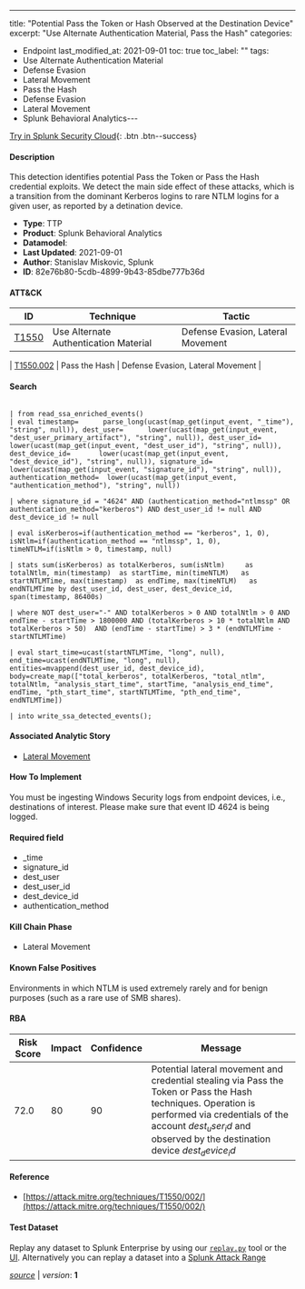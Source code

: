 ---
title: "Potential Pass the Token or Hash Observed at the Destination Device"
excerpt: "Use Alternate Authentication Material, Pass the Hash"
categories:
  - Endpoint
last_modified_at: 2021-09-01
toc: true
toc_label: ""
tags:
  - Use Alternate Authentication Material
  - Defense Evasion
  - Lateral Movement
  - Pass the Hash
  - Defense Evasion
  - Lateral Movement
  - Splunk Behavioral Analytics---



[Try in Splunk Security Cloud](https://www.splunk.com/en_us/cyber-security.html){: .btn .btn--success}

#### Description

This detection identifies potential Pass the Token or Pass the Hash credential exploits. We detect the main side effect of these attacks, which is a transition from the dominant Kerberos logins to rare NTLM logins for a given user, as reported by a detination device.

- **Type**: TTP
- **Product**: Splunk Behavioral Analytics
- **Datamodel**: 
- **Last Updated**: 2021-09-01
- **Author**: Stanislav Miskovic, Splunk
- **ID**: 82e76b80-5cdb-4899-9b43-85dbe777b36d


#### ATT&CK

| ID          | Technique   | Tactic         |
| ----------- | ----------- |--------------- |
| [T1550](https://attack.mitre.org/techniques/T1550/) | Use Alternate Authentication Material | Defense Evasion, Lateral Movement |



| [T1550.002](https://attack.mitre.org/techniques/T1550/002/) | Pass the Hash | Defense Evasion, Lateral Movement |





#### Search

```

| from read_ssa_enriched_events() 
| eval timestamp=      parse_long(ucast(map_get(input_event, "_time"), "string", null)), dest_user=      lower(ucast(map_get(input_event, "dest_user_primary_artifact"), "string", null)), dest_user_id=   lower(ucast(map_get(input_event, "dest_user_id"), "string", null)), dest_device_id=       lower(ucast(map_get(input_event, "dest_device_id"), "string", null)), signature_id=   lower(ucast(map_get(input_event, "signature_id"), "string", null)), authentication_method=  lower(ucast(map_get(input_event, "authentication_method"), "string", null))

| where signature_id = "4624" AND (authentication_method="ntlmssp" OR authentication_method="kerberos") AND dest_user_id != null AND dest_device_id != null

| eval isKerberos=if(authentication_method == "kerberos", 1, 0), isNtlm=if(authentication_method == "ntlmssp", 1, 0), timeNTLM=if(isNtlm > 0, timestamp, null)

| stats sum(isKerberos) as totalKerberos, sum(isNtlm)     as totalNtlm, min(timestamp)  as startTime, min(timeNTLM)   as startNTLMTime, max(timestamp)  as endTime, max(timeNTLM)   as endNTLMTime by dest_user_id, dest_user, dest_device_id, span(timestamp, 86400s)

| where NOT dest_user="-" AND totalKerberos > 0 AND totalNtlm > 0 AND endTime - startTime > 1800000 AND (totalKerberos > 10 * totalNtlm AND totalKerberos > 50)  AND (endTime - startTime) > 3 * (endNTLMTime - startNTLMTime)

| eval start_time=ucast(startNTLMTime, "long", null), end_time=ucast(endNTLMTime, "long", null), entities=mvappend(dest_user_id, dest_device_id), body=create_map(["total_kerberos", totalKerberos, "total_ntlm", totalNtlm, "analysis_start_time", startTime, "analysis_end_time", endTime, "pth_start_time", startNTLMTime, "pth_end_time", endNTLMTime])

| into write_ssa_detected_events();
```

#### Associated Analytic Story
* [Lateral Movement](/stories/lateral_movement)


#### How To Implement
You must be ingesting Windows Security logs from endpoint devices, i.e., destinations of interest. Please make sure that event ID 4624 is being logged.

#### Required field
* _time
* signature_id
* dest_user
* dest_user_id
* dest_device_id
* authentication_method


#### Kill Chain Phase
* Lateral Movement


#### Known False Positives
Environments in which NTLM is used extremely rarely and for benign purposes (such as a rare use of SMB shares).


#### RBA

| Risk Score  | Impact      | Confidence   | Message      |
| ----------- | ----------- |--------------|--------------|
| 72.0 | 80 | 90 | Potential lateral movement and credential stealing via Pass the Token or Pass the Hash techniques. Operation is performed via credentials of the account $dest_user_id$ and observed by the destination device $dest_device_id$ |




#### Reference

* [https://attack.mitre.org/techniques/T1550/002/](https://attack.mitre.org/techniques/T1550/002/)



#### Test Dataset
Replay any dataset to Splunk Enterprise by using our [`replay.py`](https://github.com/splunk/attack_data#using-replaypy) tool or the [UI](https://github.com/splunk/attack_data#using-ui).
Alternatively you can replay a dataset into a [Splunk Attack Range](https://github.com/splunk/attack_range#replay-dumps-into-attack-range-splunk-server)



[*source*](https://github.com/splunk/security_content/tree/develop/detections/endpoint/potential_pass_the_token_or_hash_observed_at_the_destination_device.yml) \| *version*: **1**